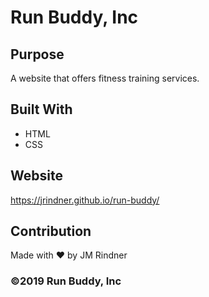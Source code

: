 # Run Buddy, Inc

## Purpose
A website that offers fitness training services. 

## Built With
* HTML
* CSS

## Website
https://jrindner.github.io/run-buddy/

## Contribution
Made with ❤️ by JM Rindner

### ©️2019 Run Buddy, Inc 
